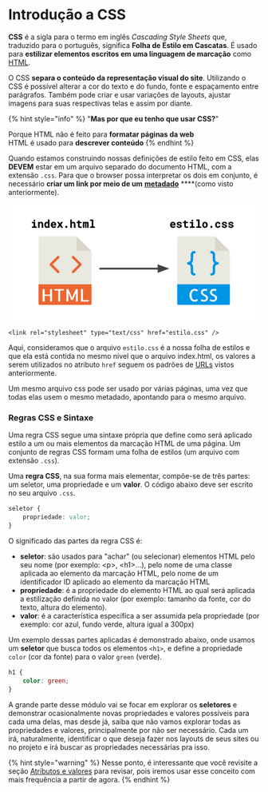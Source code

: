# Introdução a CSS

**CSS** é a sigla para o termo em inglês _Cascading Style Sheets_ que, traduzido para o português, significa **Folha de Estilo em Cascatas**. É usado para **estilizar elementos escritos em uma linguagem de marcação** como [HTML](../html/introducao-html.md).

O CSS **separa o conteúdo da representação visual do site**. Utilizando o CSS é possível alterar a cor do texto e do fundo, fonte e espaçamento entre parágrafos. Também pode criar e usar variações de layouts, ajustar imagens para suas respectivas telas e assim por diante.

{% hint style="info" %}
"**Mas por que eu tenho que usar CSS?**"

Porque HTML não é feito para **formatar páginas da web**  
HTML é usado para **descrever conteúdo**
{% endhint %}

Quando estamos construindo nossas definições de estilo feito em CSS, elas **DEVEM** estar em um arquivo separado do documento HTML, com a extensão `.css`. Para que o browser possa interpretar os dois em conjunto, é necessário **criar um link por meio de um** [**metadado**](../html/metadados.md) ****\(como visto anteriormente\).

![](../.gitbook/assets/screen-shot-2020-10-13-at-09.35.43.png)

```markup
<link rel="stylesheet" type="text/css" href="estilo.css" />
```

Aqui, consideramos que o arquivo `estilo.css` é a nossa folha de estilos e que ela está contida no mesmo nível que o arquivo index.html, os valores a serem utilizados no atributo `href` seguem os padrões de [URLs](../html/urls.md) vistos anteriormente.

Um mesmo arquivo css pode ser usado por várias páginas, uma vez que todas elas usem o mesmo metadado, apontando para o mesmo arquivo.

### Regras CSS e Sintaxe

Uma regra CSS segue uma sintaxe própria que define como será aplicado estilo a um ou mais elementos da marcação HTML de uma página. Um conjunto de regras CSS formam uma folha de estilos \(um arquivo com extensão `.css`\).

Uma **regra CSS**, na sua forma mais elementar, compõe-se de três partes: um seletor, uma propriedade e um **valor**. O código abaixo deve ser escrito no seu arquivo `.css`.

```css
seletor {
    propriedade: valor;
}
```

O significado das partes da regra CSS é:

* **seletor**: são usados para "achar" \(ou selecionar\) elementos HTML pelo seu nome \(por exemplo: &lt;p&gt;, &lt;h1&gt;...\), pelo nome de uma classe aplicada ao elemento da marcação HTML, pelo nome de um identificador ID aplicado ao elemento da marcação HTML
* **propriedade**: é a propriedade do elemento HTML ao qual será aplicada a estilização definida no valor \(por exemplo: tamanho da fonte, cor do texto, altura do elemento\).
* **valor**: é a característica específica a ser assumida pela propriedade \(por exemplo: cor azul, fundo verde, altura igual a 300px\)

Um exemplo dessas partes aplicadas é demonstrado abaixo, onde usamos um **seletor** que busca todos os elementos `<h1>`, e define a propriedade `color` \(cor da fonte\) para o valor `green` \(verde\).

```css
h1 {
    color: green;
}
```

A grande parte desse módulo vai se focar em explorar os **seletores** e demonstrar ocasionalmente novas propriedades e valores possíveis para cada uma delas, mas desde já, saiba que não vamos explorar todas as propriedades e valores, principalmente por não ser necessário. Cada um irá, naturalmente, identificar o que deseja fazer nos layouts de seus sites ou no projeto e irá buscar as propriedades necessárias pra isso.

{% hint style="warning" %}
Nesse ponto, é interessante que você revisite a seção [Atributos e valores](../html/atributos-e-valores.md) para revisar, pois iremos usar esse conceito com mais frequência a partir de agora.
{% endhint %}

